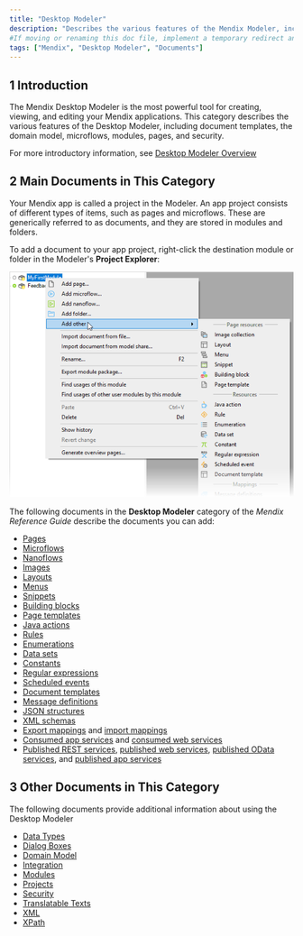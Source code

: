 ```yaml
---
title: "Desktop Modeler"
description: "Describes the various features of the Mendix Modeler, including document templates, the domain model, microflows, modules, pages, and security."
#If moving or renaming this doc file, implement a temporary redirect and let the respective team know they should update the URL in the product. See Mapping to Products for more details.
tags: ["Mendix", "Desktop Modeler", "Documents"]
---
```


## 1 Introduction

The Mendix Desktop Modeler is the most powerful tool for creating, viewing, and editing your Mendix applications. This category describes the various features of the Desktop Modeler, including document templates, the domain model, microflows, modules, pages, and security.

For more introductory information, see [Desktop Modeler Overview](desktop-modeler-overview)

## 2 Main Documents in This Category

Your Mendix app is called a project in the Modeler. An app project consists of different types of items, such as pages and microflows. These are generically referred to as documents, and they are stored in modules and folders.

To add a document to your app project, right-click the destination module or folder in the Modeler's **Project Explorer**:

![Right-click menu in Project Explorer](attachments/desktop-modeler/add-document.png)

The following documents in the **Desktop Modeler** category of the *Mendix Reference Guide* describe the documents you can add:

* [Pages](pages)
* [Microflows](microflows)
* [Nanoflows](nanoflows)
* [Images](images)
* [Layouts](layout)
* [Menus](menu)
* [Snippets](snippet)
* [Building blocks](building-block)
* [Page templates](page-templates)
* [Java actions](java-actions)
* [Rules](rules)
* [Enumerations](enumerations)
* [Data sets](data-sets)
* [Constants](constants)
* [Regular expressions](regular-expressions)
* [Scheduled events](scheduled-events)
* [Document templates](document-templates)
* [Message definitions](message-definitions)
* [JSON structures](json-structures)
* [XML schemas](xml-schemas)
* [Export mappings](export-mappings) and [import mappings](import-mappings)
* [Consumed app services](consumed-app-services) and [consumed web services](consumed-web-services)
* [Published REST services](published-rest-services), [published web services](published-web-services), [published OData services](published-odata-services), and [published app services](published-app-services)

## 3 Other Documents in This Category

The following documents provide additional information about using the Desktop Modeler

* [Data Types](data-types)
* [Dialog Boxes](dialogs)
* [Domain Model](domain-model)
* [Integration](integration)
* [Modules](modules)
* [Projects](project)
* [Security](security)
* [Translatable Texts](translatable-texts)
* [XML](xml-reference-guide)
* [XPath](xpath)
